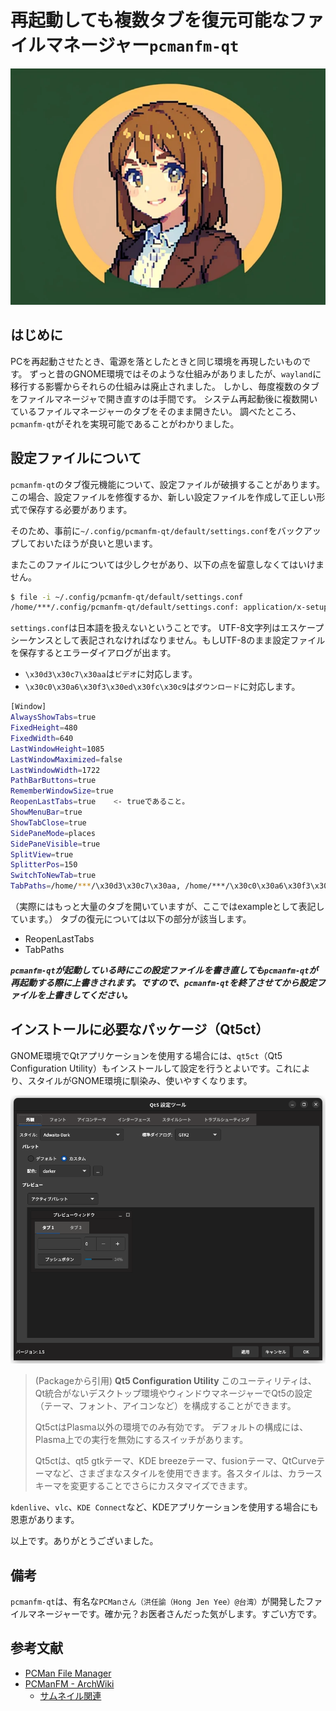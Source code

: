 # 再起動しても複数タブを復元可能なファイルマネージャー`pcmanfm-qt`
![](https://raw.githubusercontent.com/yKesamaru/pcmanfm-qt/master/assets/eye-catch.webp)
## はじめに
PCを再起動させたとき、電源を落としたときと同じ環境を再現したいものです。
ずっと昔のGNOME環境ではそのような仕組みがありましたが、`wayland`に移行する影響からそれらの仕組みは廃止されました。
しかし、毎度複数のタブをファイルマネージャで開き直すのは手間です。
システム再起動後に複数開いているファイルマネージャーのタブをそのまま開きたい。
調べたところ、`pcmanfm-qt`がそれを実現可能であることがわかりました。


## 設定ファイルについて

`pcmanfm-qt`のタブ復元機能について、設定ファイルが破損することがあります。この場合、設定ファイルを修復するか、新しい設定ファイルを作成して正しい形式で保存する必要があります。

そのため、事前に`~/.config/pcmanfm-qt/default/settings.conf`をバックアップしておいたほうが良いと思います。

またこのファイルについては少しクセがあり、以下の点を留意しなくてはいけません。
```bash
$ file -i ~/.config/pcmanfm-qt/default/settings.conf
/home/***/.config/pcmanfm-qt/default/settings.conf: application/x-setupscript; charset=us-ascii
```
`settings.conf`は日本語を扱えないということです。
UTF-8文字列はエスケープシーケンスとして表記されなければなりません。もしUTF-8のまま設定ファイルを保存するとエラーダイアログが出ます。
- `\x30d3\x30c7\x30aa`は`ビデオ`に対応します。
- `\x30c0\x30a6\x30f3\x30ed\x30fc\x30c9`は`ダウンロード`に対応します。


```bash
[Window]
AlwaysShowTabs=true
FixedHeight=480
FixedWidth=640
LastWindowHeight=1085
LastWindowMaximized=false
LastWindowWidth=1722
PathBarButtons=true
RememberWindowSize=true
ReopenLastTabs=true    <- trueであること。
ShowMenuBar=true
ShowTabClose=true
SidePaneMode=places
SidePaneVisible=true
SplitView=true
SplitterPos=150
SwitchToNewTab=true
TabPaths=/home/***/\x30d3\x30c7\x30aa, /home/***/\x30c0\x30a6\x30f3\x30ed\x30fc\x30c9
```
（実際にはもっと大量のタブを開いていますが、ここではexampleとして表記しています。）
タブの復元については以下の部分が該当します。
- ReopenLastTabs
- TabPaths

***`pcmanfm-qt`が起動している時にこの設定ファイルを書き直しても`pcmanfm-qt`が再起動する際に上書きされます。ですので、`pcmanfm-qt`を終了させてから設定ファイルを上書きしてください。***


## インストールに必要なパッケージ（Qt5ct）

GNOME環境でQtアプリケーションを使用する場合には、`qt5ct`（Qt5 Configuration Utility）もインストールして設定を行うとよいです。これにより、スタイルがGNOME環境に馴染み、使いやすくなります。

![Qt5 Configuration Utility](https://raw.githubusercontent.com/yKesamaru/pcmanfm-qt/master/assets/2024-05-14-13-14-21.png)

> (Packageから引用)
> **Qt5 Configuration Utility**
> このユーティリティは、Qt統合がないデスクトップ環境やウィンドウマネージャーでQt5の設定（テーマ、フォント、アイコンなど）を構成することができます。
>
> Qt5ctはPlasma以外の環境でのみ有効です。
> デフォルトの構成には、Plasma上での実行を無効にするスイッチがあります。
>
> Qt5ctは、qt5 gtkテーマ、KDE breezeテーマ、fusionテーマ、QtCurveテーマなど、さまざまなスタイルを使用できます。各スタイルは、カラースキーマを変更することでさらにカスタマイズできます。

`kdenlive`、`vlc`、`KDE Connect`など、KDEアプリケーションを使用する場合にも恩恵があります。

以上です。ありがとうございました。

## 備考
`pcmanfm-qt`は、有名な`PCManさん（洪任諭（Hong Jen Yee）@台湾）`が開発したファイルマネージャーです。確か元？お医者さんだった気がします。すごい方です。

## 参考文献
- [PCMan File Manager](https://en.wikipedia.org/wiki/PCMan_File_Manager)
- [PCManFM - ArchWiki](https://wiki.archlinux.jp/index.php/PCManFM)
  - [サムネイル関連](https://wiki.archlinux.jp/index.php/PCManFM#.E3.83.92.E3.83.B3.E3.83.88.E3.81.A8.E3.83.86.E3.82.AF.E3.83.8B.E3.83.83.E3.82.AF)

